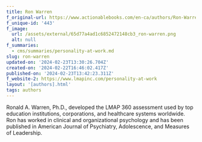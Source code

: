 ```yaml
---
title: Ron Warren
f_original-url: https://www.actionablebooks.com/en-ca/authors/Ron-Warren/
f_unique-id: '443'
f_image:
  url: /assets/external/65d77a4ad1c6852472148cb3_ron-warren.png
  alt: null
f_summaries:
  - cms/summaries/personality-at-work.md
slug: ron-warren
updated-on: '2024-02-23T13:30:26.704Z'
created-on: '2024-02-22T16:46:02.417Z'
published-on: '2024-02-23T13:42:23.311Z'
f_website-2: https://www.lmapinc.com/personality-at-work
layout: '[authors].html'
tags: authors
---
```


Ronald A. Warren, Ph.D., developed the LMAP 360 assessment used by top education institutions, corporations, and healthcare systems worldwide. Ron has worked in clinical and organizational psychology and has been published in American Journal of Psychiatry, Adolescence, and Measures of Leadership.
